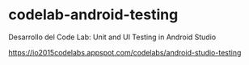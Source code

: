 # codelab-android-testing
Desarrollo del Code Lab: Unit and UI Testing in Android Studio

https://io2015codelabs.appspot.com/codelabs/android-studio-testing
